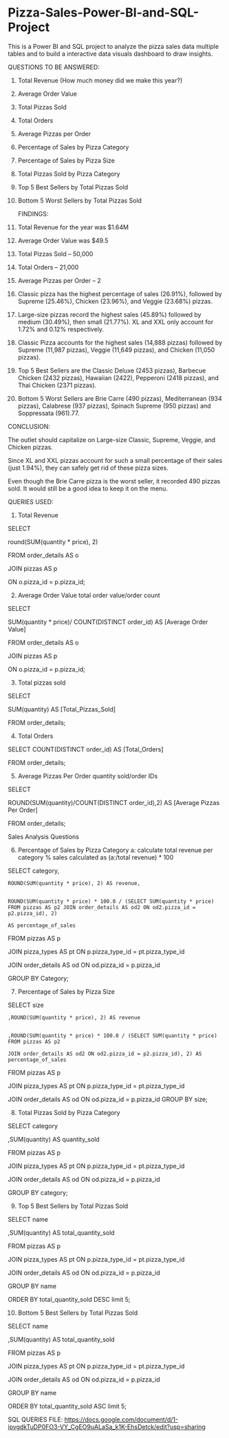 # Pizza-Sales-Power-BI-and-SQL-Project
This is a Power BI and SQL project to analyze the pizza sales data multiple tables and to build a interactive data visuals dashboard to draw insights.

QUESTIONS TO BE ANSWERED:

1. Total Revenue (How much money did we make this year?)
2. Average Order Value
3. Total Pizzas Sold
4. Total Orders
5. Average Pizzas per Order
6. Percentage of Sales by Pizza Category
7. Percentage of Sales by Pizza Size
8. Total Pizzas Sold by Pizza Category
9. Top 5 Best Sellers by Total Pizzas Sold
10. Bottom 5 Worst Sellers by Total Pizzas Sold

    FINDINGS:

1. Total Revenue for the year was $1.64M
2. Average Order Value was $49.5
3. Total Pizzas Sold – 50,000
4. Total Orders – 21,000
5. Average Pizzas per Order – 2

6. Classic pizza has the highest percentage of sales (26.91%), followed by Supreme (25.46%), Chicken (23.96%), and Veggie (23.68%) pizzas.

7. Large-size pizzas record the highest sales (45.89%) followed by medium (30.49%), then small (21.77%). XL and XXL only account for 1.72% and 0.12% respectively.

8. Classic Pizza accounts for the highest sales (14,888 pizzas) followed by Supreme (11,987 pizzas), Veggie (11,649 pizzas), and Chicken (11,050 pizzas).

9. Top 5 Best Sellers are the Classic Deluxe (2453 pizzas), Barbecue Chicken (2432 pizzas), Hawaiian (2422), Pepperoni (2418 pizzas), and Thai Chicken (2371 pizzas).

10. Bottom 5 Worst Sellers are Brie Carre (490 pizzas), Mediterranean (934 pizzas), Calabrese (937 pizzas), Spinach Supreme (950 pizzas) and Soppressata (961).77.


 CONCLUSION:

The outlet should capitalize on Large-size Classic, Supreme, Veggie, and Chicken pizzas.

Since XL and XXL pizzas account for such a small percentage of their sales (just 1.94%), they can safely get rid of these pizza sizes.

Even though the Brie Carre pizza is the worst seller, it recorded 490 pizzas sold. It would still be a good idea to keep it on the menu.

QUERIES USED:

1) Total Revenue



SELECT 


 round(SUM(quantity * price), 2)


FROM order_details AS o
 
 
 JOIN pizzas AS p 
 
 
 ON o.pizza_id = p.pizza_id;


 

 2) Average Order Value
total order value/order count

SELECT 


 SUM(quantity * price)/ COUNT(DISTINCT order_id) AS [Average Order Value]


FROM order_details AS o
 
 
 JOIN pizzas AS p 
 
 
 ON o.pizza_id = p.pizza_id;

 

3) Total pizzas sold

   
 
 SELECT
  
  
  SUM(quantity) AS [Total_Pizzas_Sold]


FROM
  order_details;

  
4) Total Orders



SELECT
  COUNT(DISTINCT order_id) AS [Total_Orders]

FROM
  order_details;

5) Average Pizzas Per Order
quantity sold/order IDs

SELECT
 
  
  ROUND(SUM(quantity)/COUNT(DISTINCT order_id),2) AS [Average Pizzas Per Order]

FROM
  order_details;

  
Sales Analysis Questions


6) Percentage of Sales by Pizza Category
a: calculate total revenue per category
% sales calculated as (a:/total revenue) * 100

SELECT 
    category,
    
    
    ROUND(SUM(quantity * price), 2) AS revenue,
    
    
    ROUND(SUM(quantity * price) * 100.0 / (SELECT SUM(quantity * price) FROM pizzas AS p2 JOIN order_details AS od2 ON od2.pizza_id = p2.pizza_id), 2) 
    
    AS percentage_of_sales


FROM 
    pizzas AS p


JOIN 
    pizza_types AS pt ON p.pizza_type_id = pt.pizza_type_id


JOIN 
    order_details AS od ON od.pizza_id = p.pizza_id

GROUP BY 
    Category;

7) Percentage of Sales by Pizza Size


SELECT 
    size
    
    ,ROUND(SUM(quantity * price), 2) AS revenue
    
    
    ,ROUND(SUM(quantity * price) * 100.0 / (SELECT SUM(quantity * price) FROM pizzas AS p2
    
    JOIN order_details AS od2 ON od2.pizza_id = p2.pizza_id), 2) AS percentage_of_sales


FROM 
    pizzas AS p


JOIN 
    pizza_types AS pt ON p.pizza_type_id = pt.pizza_type_id


JOIN 
    order_details AS od ON od.pizza_id = p.pizza_id
GROUP BY 
    size;
    
8) Total Pizzas Sold by Pizza Category



SELECT
 category

 
 ,SUM(quantity) AS quantity_sold


FROM 
    pizzas AS p


JOIN 
    pizza_types AS pt ON p.pizza_type_id = pt.pizza_type_id


JOIN 
    order_details AS od ON od.pizza_id = p.pizza_id


GROUP BY category;



9) Top 5 Best Sellers by Total Pizzas Sold
    


SELECT 
  name
 
  
  ,SUM(quantity) AS total_quantity_sold


FROM 
    pizzas AS p


JOIN 
    pizza_types AS pt ON p.pizza_type_id = pt.pizza_type_id


JOIN 
    order_details AS od ON od.pizza_id = p.pizza_id


GROUP BY name


ORDER BY total_quantity_sold DESC
limit 5;

10) Bottom 5 Best Sellers by Total Pizzas Sold




SELECT
  name
 
  
  ,SUM(quantity) AS total_quantity_sold


FROM 
    pizzas AS p


JOIN 
    pizza_types AS pt ON p.pizza_type_id = pt.pizza_type_id


JOIN 
    order_details AS od ON od.pizza_id = p.pizza_id

GROUP BY name


ORDER BY total_quantity_sold ASC
limit 5;


SQL QUERIES FILE: https://docs.google.com/document/d/1-ipvgdkTuDP0FO3-VY_CgEO9uALaSa_k1K-EhsDetck/edit?usp=sharing


   

